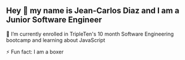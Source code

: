 ## Hey 👋 my name is Jean-Carlos Diaz and I am a Junior Software Engineer

 🌱 I’m currently enrolled in TripleTen's 10 month Software Engineering bootcamp and learning about JavaScript 

 ⚡ Fun fact: I am a boxer

